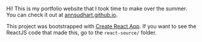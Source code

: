 Hi! This is my portfolio website that I took time to make over the summer. You can check it out at [annsudhart.github.io](https://annsudhart.github.io).

This project was bootstrapped with [Create React App](https://github.com/facebook/create-react-app).
If you want to see the ReactJS code that made this, go to the `react-source/` folder.
